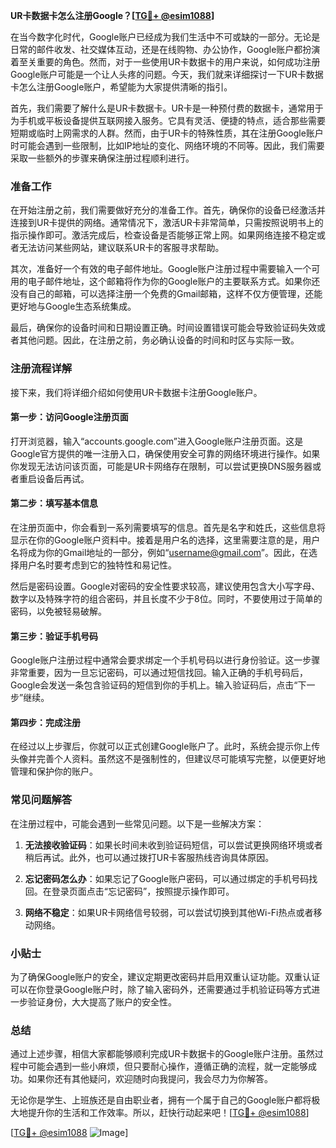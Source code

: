 **UR卡数据卡怎么注册Google？[[TG💪+ @esim1088](https://t.me/s/esim1088)]**

在当今数字化时代，Google账户已经成为我们生活中不可或缺的一部分。无论是日常的邮件收发、社交媒体互动，还是在线购物、办公协作，Google账户都扮演着至关重要的角色。然而，对于一些使用UR卡数据卡的用户来说，如何成功注册Google账户可能是一个让人头疼的问题。今天，我们就来详细探讨一下UR卡数据卡怎么注册Google账户，希望能为大家提供清晰的指引。

首先，我们需要了解什么是UR卡数据卡。UR卡是一种预付费的数据卡，通常用于为手机或平板设备提供互联网接入服务。它具有灵活、便捷的特点，适合那些需要短期或临时上网需求的人群。然而，由于UR卡的特殊性质，其在注册Google账户时可能会遇到一些限制，比如IP地址的变化、网络环境的不同等。因此，我们需要采取一些额外的步骤来确保注册过程顺利进行。

### 准备工作

在开始注册之前，我们需要做好充分的准备工作。首先，确保你的设备已经激活并连接到UR卡提供的网络。通常情况下，激活UR卡非常简单，只需按照说明书上的指示操作即可。激活完成后，检查设备是否能够正常上网。如果网络连接不稳定或者无法访问某些网站，建议联系UR卡的客服寻求帮助。

其次，准备好一个有效的电子邮件地址。Google账户注册过程中需要输入一个可用的电子邮件地址，这个邮箱将作为你的Google账户的主要联系方式。如果你还没有自己的邮箱，可以选择注册一个免费的Gmail邮箱，这样不仅方便管理，还能更好地与Google生态系统集成。

最后，确保你的设备时间和日期设置正确。时间设置错误可能会导致验证码失效或者其他问题。因此，在注册之前，务必确认设备的时间和时区与实际一致。

### 注册流程详解

接下来，我们将详细介绍如何使用UR卡数据卡注册Google账户。

#### 第一步：访问Google注册页面

打开浏览器，输入“accounts.google.com”进入Google账户注册页面。这是Google官方提供的唯一注册入口，确保使用安全可靠的网络环境进行操作。如果你发现无法访问该页面，可能是UR卡网络存在限制，可以尝试更换DNS服务器或者重启设备后再试。

#### 第二步：填写基本信息

在注册页面中，你会看到一系列需要填写的信息。首先是名字和姓氏，这些信息将显示在你的Google账户资料中。接着是用户名的选择，这里需要注意的是，用户名将成为你的Gmail地址的一部分，例如“username@gmail.com”。因此，在选择用户名时要考虑到它的独特性和易记性。

然后是密码设置。Google对密码的安全性要求较高，建议使用包含大小写字母、数字以及特殊字符的组合密码，并且长度不少于8位。同时，不要使用过于简单的密码，以免被轻易破解。

#### 第三步：验证手机号码

Google账户注册过程中通常会要求绑定一个手机号码以进行身份验证。这一步骤非常重要，因为一旦忘记密码，可以通过短信找回。输入正确的手机号码后，Google会发送一条包含验证码的短信到你的手机上。输入验证码后，点击“下一步”继续。

#### 第四步：完成注册

在经过以上步骤后，你就可以正式创建Google账户了。此时，系统会提示你上传头像并完善个人资料。虽然这不是强制性的，但建议尽可能填写完整，以便更好地管理和保护你的账户。

### 常见问题解答

在注册过程中，可能会遇到一些常见问题。以下是一些解决方案：

1. **无法接收验证码**：如果长时间未收到验证码短信，可以尝试更换网络环境或者稍后再试。此外，也可以通过拨打UR卡客服热线咨询具体原因。
   
2. **忘记密码怎么办**：如果忘记了Google账户密码，可以通过绑定的手机号码找回。在登录页面点击“忘记密码”，按照提示操作即可。

3. **网络不稳定**：如果UR卡网络信号较弱，可以尝试切换到其他Wi-Fi热点或者移动网络。

### 小贴士

为了确保Google账户的安全，建议定期更改密码并启用双重认证功能。双重认证可以在你登录Google账户时，除了输入密码外，还需要通过手机验证码等方式进一步验证身份，大大提高了账户的安全性。

### 总结

通过上述步骤，相信大家都能够顺利完成UR卡数据卡的Google账户注册。虽然过程中可能会遇到一些小麻烦，但只要耐心操作，遵循正确的流程，就一定能够成功。如果你还有其他疑问，欢迎随时向我提问，我会尽力为你解答。

无论你是学生、上班族还是自由职业者，拥有一个属于自己的Google账户都将极大地提升你的生活和工作效率。所以，赶快行动起来吧！[[TG💪+ @esim1088](https://t.me/s/esim1088)]

[[TG💪+ @esim1088](https://t.me/s/esim1088) ![Image](https://i.postimg.cc/4NQfJmqS/Snipaste-2025-05-13-00-14-12.png)]